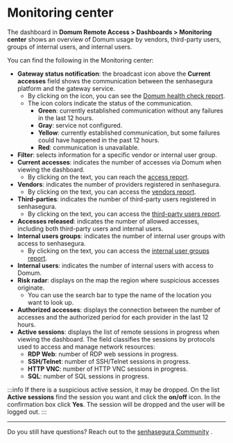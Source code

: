 # Monitoring center

The dashboard in **Domum Remote Access > Dashboards > Monitoring center** shows an overview of Domum usage by vendors, third-party users, groups of internal users, and internal users.

You can find the following in the Monitoring center:

* **Gateway status notification**: the broadcast icon above the **Current accesses** field shows the communication between the senhasegura platform and the gateway service. 
    * By clicking on the icon, you can see the [Domum health check report](/v3-32/docs/domum-health-check). 
    * The icon colors indicate the status of the communication.
        * **Green**: currently established communication without any failures in the last 12 hours.
        * **Gray**: service not configured.
        * **Yellow**: currently established communication, but some failures could have happened in the past 12 hours.
        * **Red**: communication is unavailable.
* **Filter**: selects information for a specific vendor or internal user group.
* **Current accesses**: indicates the number of accesses via Domum when viewing the dashboard. 
    * By clicking on the text, you can reach the [access report](/v3-32/docs/domum-access-report). 
* **Vendors**: indicates the number of providers registered in senhasegura. 
    * By clicking on the text, you can access the [vendors report](/v3-32/docs/domum-settings-vendors). 
* **Third-parties**: indicates the number of third-party users registered in senhasegura. 
    * By clicking on the text, you can access the [third-party users report](/v3-32/docs/domum-dashboard-third-party-users).
* **Accesses released**: indicates the number of allowed accesses, including both third-party users and internal users.
* **Internal users groups**: indicates the number of internal user groups with access to senhasegura. 
    * By clicking on the text, you can access the [internal user groups report](/v3-32/docs/domum-dashboard-internal-users-groups).
* **Internal users**: indicates the number of internal users with access to Domum.
* **Risk radar**: displays on the map the region where suspicious accesses originate. 
    * You can use the search bar to type the name of the location you want to look up.
* **Authorized accesses**: displays the connection between the number of accesses and the authorized period for each provider in the last 12 hours.
* **Active sessions**: displays the list of remote sessions in progress when viewing the dashboard. The field classifies the sessions by protocols used to access and manage network resources:
    * **RDP Web**: number of RDP web sessions in progress.
    * **SSH/Telnet**: number of SSH/Telnet sessions in progress.
    * **HTTP VNC**: number of HTTP VNC sessions in progress.
    * **SQL**: number of SQL sessions in progress.

:::info
If there is a suspicious active session, it may be dropped. On the list **Active sessions** find the session you want and click the **on/off** icon. In the confirmation box click **Yes**. The session will be dropped and the user will be logged out.
:::
* * *
Do you still have questions? Reach out to the [senhasegura Community](https://community.senhasegura.io/) .